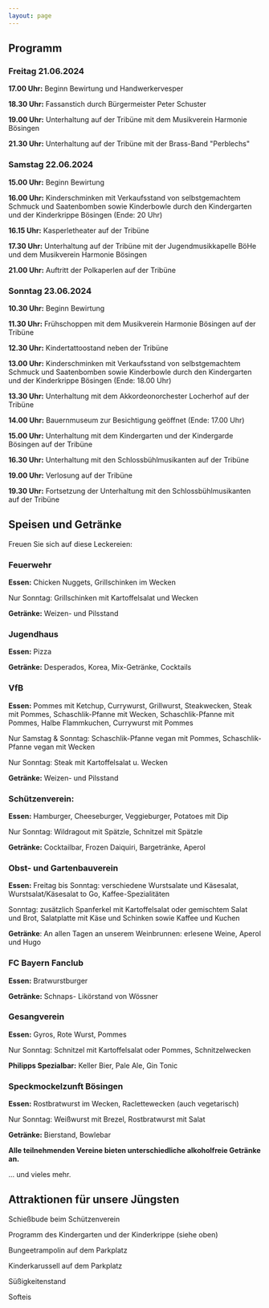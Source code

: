 ```yaml
---
layout: page
---
```


## Programm

### Freitag 21.06.2024

**17.00 Uhr:** Beginn Bewirtung und Handwerkervesper

**18.30 Uhr:** Fassanstich durch Bürgermeister Peter Schuster

**19.00 Uhr:** Unterhaltung auf der Tribüne mit dem Musikverein Harmonie Bösingen

**21.30 Uhr:** Unterhaltung auf der Tribüne mit der Brass-Band "Perblechs"


### Samstag 22.06.2024

**15.00 Uhr:** Beginn Bewirtung

**16.00 Uhr:** Kinderschminken mit Verkaufsstand von selbstgemachtem Schmuck und Saatenbomben sowie Kinderbowle durch den Kindergarten und der Kinderkrippe Bösingen (Ende: 20 Uhr)

**16.15 Uhr:** Kasperletheater auf der Tribüne

**17.30 Uhr:** Unterhaltung auf der Tribüne mit der Jugendmusikkapelle BöHe und dem Musikverein Harmonie Bösingen

**21.00 Uhr:** Auftritt der Polkaperlen auf der Tribüne


### Sonntag 23.06.2024

**10.30 Uhr:** Beginn Bewirtung

**11.30 Uhr:** Frühschoppen mit dem Musikverein Harmonie Bösingen auf der Tribüne

**12.30 Uhr:** Kindertattoostand neben der Tribüne

**13.00 Uhr:** Kinderschminken mit Verkaufsstand von selbstgemachtem Schmuck und Saatenbomben sowie Kinderbowle durch den Kindergarten und der Kinderkrippe Bösingen (Ende: 18.00 Uhr)

**13.30 Uhr:** Unterhaltung mit dem Akkordeonorchester Locherhof auf der Tribüne

**14.00 Uhr:** Bauernmuseum zur Besichtigung geöffnet (Ende: 17.00 Uhr)

**15.00 Uhr:** Unterhaltung mit dem Kindergarten und der Kindergarde Bösingen auf der Tribüne

**16.30 Uhr:** Unterhaltung mit den Schlossbühlmusikanten auf der Tribüne

**19.00 Uhr:** Verlosung auf der Tribüne

**19.30 Uhr:** Fortsetzung der Unterhaltung mit den Schlossbühlmusikanten auf der Tribüne



## Speisen und Getränke

Freuen Sie sich auf diese Leckereien:

### Feuerwehr

**Essen:** Chicken Nuggets, Grillschinken im Wecken

Nur Sonntag: Grillschinken mit Kartoffelsalat und Wecken

**Getränke:** Weizen- und Pilsstand

### Jugendhaus

**Essen:** Pizza

**Getränke:** Desperados, Korea, Mix-Getränke, Cocktails

### VfB

**Essen:** Pommes mit Ketchup, Currywurst, Grillwurst, Steakwecken, Steak mit Pommes, Schaschlik-Pfanne mit Wecken, Schaschlik-Pfanne mit Pommes, Halbe Flammkuchen, Currywurst mit Pommes

Nur Samstag & Sonntag: Schaschlik-Pfanne vegan mit Pommes, Schaschlik-Pfanne vegan mit Wecken

Nur Sonntag:  Steak mit Kartoffelsalat u. Wecken

**Getränke:** Weizen- und Pilsstand

### Schützenverein:

**Essen:** Hamburger, Cheeseburger, Veggieburger, Potatoes mit Dip

Nur Sonntag: Wildragout mit Spätzle, Schnitzel mit Spätzle

**Getränke:** Cocktailbar, Frozen Daiquiri, Bargetränke, Aperol

### Obst- und Gartenbauverein

**Essen:** Freitag bis Sonntag: verschiedene Wurstsalate und Käsesalat, Wurstsalat/Käsesalat to Go, Kaffee-Spezialitäten

Sonntag: zusätzlich Spanferkel mit Kartoffelsalat oder gemischtem Salat und Brot, Salatplatte mit Käse und Schinken sowie Kaffee und Kuchen

**Getränke**:  An allen Tagen an unserem Weinbrunnen: erlesene Weine, Aperol und Hugo

### FC Bayern Fanclub

**Essen:** Bratwurstburger

**Getränke:** Schnaps- Likörstand von Wössner

### Gesangverein

**Essen:** Gyros, Rote Wurst, Pommes

Nur Sonntag: Schnitzel mit Kartoffelsalat oder Pommes, Schnitzelwecken

**Philipps Spezialbar:** Keller Bier, Pale Ale, Gin Tonic

### Speckmockelzunft Bösingen

**Essen:** Rostbratwurst im Wecken, Raclettewecken (auch vegetarisch)

Nur Sonntag: Weißwurst mit Brezel, Rostbratwurst mit Salat

**Getränke:** Bierstand, Bowlebar



**Alle teilnehmenden Vereine bieten unterschiedliche alkoholfreie Getränke an.**

... und vieles mehr.


## Attraktionen für unsere Jüngsten

Schießbude beim Schützenverein

Programm des Kindergarten und der Kinderkrippe (siehe oben)

Bungeetrampolin auf dem Parkplatz

Kinderkarussell auf dem Parkplatz

Süßigkeitenstand

Softeis

